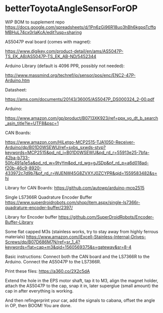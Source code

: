# betterToyotaAngleSensorForOP

WIP BOM to supplement repo https://docs.google.com/spreadsheets/d/1Pn6zGi96R18uo3hBh6kgpqTcffqMBHuL74cx0rIaKcA/edit?usp=sharing

AS5047P eval board (comes with magnet):

https://www.digikey.com/product-detail/en/ams/AS5047P-TS_EK_AB/AS5047P-TS_EK_AB-ND/5452344

Arduino Library (default is 4096 PPR, possibly not needed):

http://www.massmind.org/techref/io/sensor/pos/enc/ENC2-47P-Arduino.htm

Datasheet:

https://ams.com/documents/20143/36005/AS5047P_DS000324_2-00.pdf

Arduino:

https://www.amazon.com/gp/product/B0713XK923/ref=ppx_yo_dt_b_search_asin_title?ie=UTF8&psc=1

CAN Boards:

https://www.amazon.com/HiLetgo-MCP2515-TJA1050-Receiver-Arduino/dp/B01D0WSEWU/ref=sxbs_sxwds-stvp?keywords=MCP2515&pd_rd_i=B01D0WSEWU&pd_rd_r=55913e25-7bfa-42ba-b733-50fc491a1e5a&pd_rd_w=9tyYm&pd_rd_wg=gJSDp&pf_rd_p=a6d018ad-f20b-46c9-8920-433972c7d9b7&pf_rd_r=WJENW45G8ZVXYJ0ZCYPR&qid=1559583482&s=hi

Library for CAN Boards:
https://github.com/autowp/arduino-mcp2515

Single LS7366R Quadrature Encoder Buffer
https://www.superdroidrobots.com/shop/item.aspx/single-ls7366r-quadrature-encoder-buffer/2397/

Library for Encoder buffer
https://github.com/SuperDroidRobots/Encoder-Buffer-Library

Some flat capped M3s (stainless works, try to stay away from highly ferrous materials)
https://www.amazon.com/iExcell-Stainless-Internal-Drives-Screws/dp/B07D686M7N/ref=sr_1_4?keywords=flat+cap+m3&qid=1560569375&s=gateway&sr=8-4

Basic instructions:
Connect both the CAN board and the LS7366R to the Arduino. Connect the AS5047P to the LS7366R.

Print these files:
https://a360.co/2X2c5dA

Extend the hole in the EPS motor shaft, tap it to M3, align the magnet holder, attach the AS5047P to the cap, snap it in, later superglue (small amount) the cap in after everything is working.

And then refingerprint your car, add the signals to cabana, offset the angle in OP, then BOOM! You are done.
